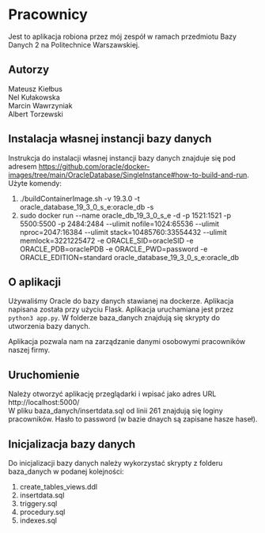 # Pracownicy

Jest to aplikacja robiona przez mój zespół w ramach przedmiotu Bazy Danych 2 na Politechnice Warszawskiej.

## Autorzy

Mateusz Kiełbus <br>
Nel Kułakowska <br>
Marcin Wawrzyniak <br>
Albert Torzewski

## Instalacja własnej instancji bazy danych

Instrukcja do instalacji własnej instancji bazy danych znajduje się pod adresem https://github.com/oracle/docker-images/tree/main/OracleDatabase/SingleInstance#how-to-build-and-run. Użyte komendy:

1. ./buildContainerImage.sh -v 19.3.0 -t oracle_database_19_3_0_s_e:oracle_db -s
2. sudo docker run --name oracle_db_19_3_0_s_e -d -p 1521:1521 -p 5500:5500 -p 2484:2484 --ulimit nofile=1024:65536 --ulimit nproc=2047:16384 --ulimit stack=10485760:33554432 --ulimit memlock=3221225472 -e ORACLE_SID=oracleSID -e ORACLE_PDB=oraclePDB -e ORACLE_PWD=password -e ORACLE_EDITION=standard oracle_database_19_3_0_s_e:oracle_db

## O aplikacji

Używaliśmy Oracle do bazy danych stawianej na dockerze. Aplikacja napisana została przy użyciu Flask.
Aplikacja uruchamiana jest przez `python3 app.py`.
W folderze baza_danych znajdują się skrypty do utworzenia bazy danych.

Aplikacja pozwala nam na zarządzanie danymi osobowymi pracowników naszej firmy.

## Uruchomienie

Należy otworzyć aplikację przeglądarki i wpisać jako adres URL http://localhost:5000/ <br>
W pliku baza_danych/insertdata.sql od linii 261 znajdują się loginy pracowników. Hasło to password (w bazie dnaych są zapisane hasze haseł).

## Inicjalizacja bazy danych

Do inicjalizacji bazy danych należy wykorzystać skrypty z folderu baza_danych w podanej kolejności:

1. create_tables_views.ddl
2. insertdata.sql
3. triggery.sql
4. procedury.sql
5. indexes.sql
